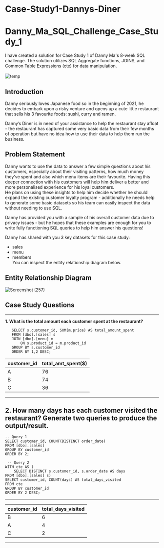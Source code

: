 # Case-Study1-Dannys-Diner
# Danny_Ma_SQL_Challenge_Case_Study_1
I have created a solution for Case Study 1 of Danny Ma's 8-week SQL challenge. The solution utilizes SQL Aggregate functions, JOINS, and Common Table Expressions (cte) for data manipulation.<br><br>
![temp](https://8weeksqlchallenge.com/images/case-study-designs/1.png)

## Introduction
Danny seriously loves Japanese food so in the beginning of 2021, he decides to embark upon a risky venture and opens up a cute little restaurant that sells his 3 favourite foods: sushi, curry and ramen. <br>

Danny’s Diner is in need of your assistance to help the restaurant stay afloat - the restaurant has captured some very basic data from their few months of operation but have no idea how to use their data to help them run the business. <br>

## Problem Statement
Danny wants to use the data to answer a few simple questions about his customers, especially about their visiting patterns, how much money they’ve spent and also which menu items are their favourite. Having this deeper connection with his customers will help him deliver a better and more personalised experience for his loyal customers.
<br>
He plans on using these insights to help him decide whether he should expand the existing customer loyalty program - additionally he needs help to generate some basic datasets so his team can easily inspect the data without needing to use SQL.

Danny has provided you with a sample of his overall customer data due to privacy issues - but he hopes that these examples are enough for you to write fully functioning SQL queries to help him answer his questions!

Danny has shared with you 3 key datasets for this case study:

* sales <br>
* menu <br>
* members <br>
You can inspect the entity relationship diagram below.
## Entity Relationship Diagram

![Screenshot (257)](https://user-images.githubusercontent.com/129122755/236097463-4c66d216-1a9e-4652-9226-bb0f9f6c7c45.png)



## Case Study Questions
---

**1. What is the total amount each customer spent at the restaurant?**
 ```
    SELECT s.customer_id, SUM(m.price) AS total_amount_spent
	FROM [dbo].[sales] s
	JOIN [dbo].[menu] m
		ON s.product_id = m.product_id
	GROUP BY s.customer_id
	ORDER BY 1,2 DESC;

```

| customer_id | total_amt_spent($) |
| ----------- | ------------------ |
| A           | 76                 |
| B           | 74                 |
| C           | 36                 |

---

**2. How many days has each customer visited the restaurant? Generate two queries to produce the output/result.**
---
    -- Query 1
	SELECT customer_id, COUNT(DISTINCT order_date)
	FROM [dbo].[sales]
	GROUP BY customer_id
	ORDER BY 2;
  
     -- Query 2
	WITH cte AS ( 
		SELECT DISTINCT s.customer_id, s.order_date AS days
	FROM [dbo].[sales] s)
	SELECT customer_id, COUNT(days) AS total_days_visited
	FROM cte
	GROUP BY customer_id
	ORDER BY 2 DESC;
 ---

| customer_id | total_days_visited
| ----------- | ---------------- |
| B           | 6                |
| A           | 4                |
| C           | 2                |
---
